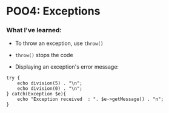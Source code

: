 # POO4: Exceptions

### What I've learned:

* To throw an exception, use ```throw()```

* ```throw()``` stops the code

* Displaying an exception's error message:
```
try {
    echo division(5) . "\n";
    echo division(0) . "\n";
} catch(Exception $e){
    echo "Exception received  : ". $e->getMessage() . "n";
}
```
